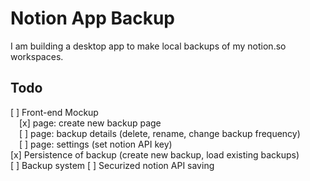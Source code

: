# Notion App Backup

I am building a desktop app to make local backups of my notion.so workspaces.

## Todo

[ ] Front-end Mockup  
&emsp;[x] page: create new backup page  
&emsp;[ ] page: backup details (delete, rename, change backup frequency)  
&emsp;[ ] page: settings (set notion API key)  
[x] Persistence of backup (create new backup, load existing backups)  
[ ] Backup system 
[ ] Securized notion API saving